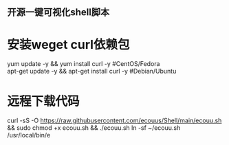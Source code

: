## 开源一键可视化shell脚本
# 安装weget curl依赖包  
yum update -y && yum install curl -y #CentOS/Fedora  
apt-get update -y && apt-get install curl -y #Debian/Ubuntu  
# 远程下载代码  
curl -sS -O https://raw.githubusercontent.com/ecouus/Shell/main/ecouu.sh && sudo chmod +x ecouu.sh && ./ecouu.sh
ln -sf ~/ecouu.sh /usr/local/bin/e